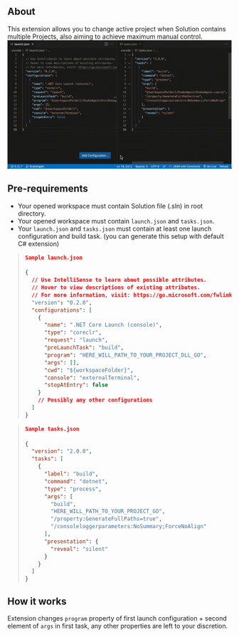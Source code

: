 ## About
This extension allows you to change active project when Solution contains multiple Projects, also aiming to achieve maximum manual control.
![](./assets/sample.gif)

## Pre-requirements
- Your opened workspace must contain Solution file (.sln) in root directory.
- Your opened workspace must contain `launch.json` and `tasks.json`.
- Your `launch.json` and `tasks.json` must contain at least one launch configuration and build task. (you can generate this setup with default C# extension)

> ```json
> Sample launch.json
> 
> {
>   // Use IntelliSense to learn about possible attributes.
>   // Hover to view descriptions of existing attributes.
>   // For more information, visit: https://go.microsoft.com/fwlink/?linkid=830387
>   "version": "0.2.0",
>   "configurations": [
>     {
>       "name": ".NET Core Launch (console)",
>       "type": "coreclr",
>       "request": "launch",
>       "preLaunchTask": "build",
>       "program": "HERE_WILL_PATH_TO_YOUR_PROJECT_DLL_GO",
>       "args": [],
>       "cwd": "${workspaceFolder}",
>       "console": "externalTerminal",
>       "stopAtEntry": false
>     }
>     // Possibly any other configurations
>   ]
> }
> ```

> ```json
> Sample tasks.json
> 
> {
>   "version": "2.0.0",
>   "tasks": [
>     {
>       "label": "build",
>       "command": "dotnet",
>       "type": "process",
>       "args": [
>         "build",
>         "HERE_WILL_PATH_TO_YOUR_PROJECT_GO",
>         "/property:GenerateFullPaths=true",
>         "/consoleloggerparameters:NoSummary;ForceNoAlign"
>       ],
>       "presentation": {
>         "reveal": "silent"
>       }
>     }
>   ]
> }
> ```

## How it works
Extension changes `program` property of first launch configuration + second element of `args` in first task, any other properties are left to your discretion.